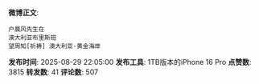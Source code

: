 **微博正文**: 
```
户晨风先生在
澳大利亚布里斯班
望周知[祈祷] 澳大利亚·黄金海岸
```
**发布时间**: 2025-08-29 22:05:00
**发布工具**: 1TB版本的iPhone 16 Pro
**点赞数**: 3815
**转发数**: 41
**评论数**: 507
